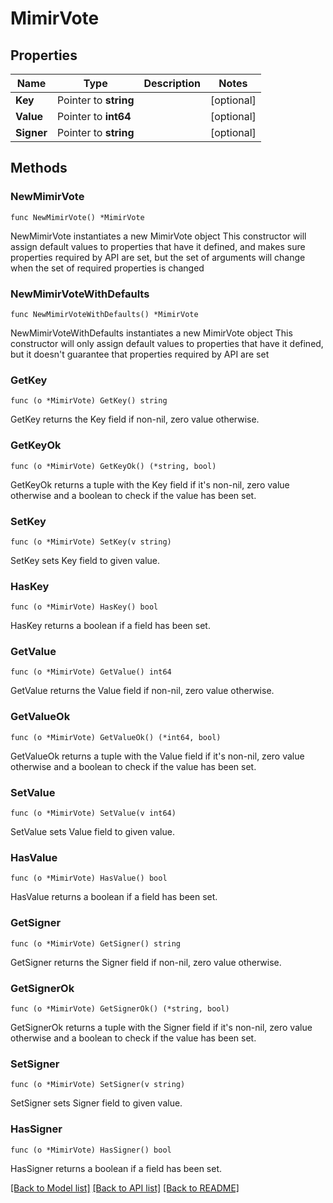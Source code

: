 # MimirVote

## Properties

Name | Type | Description | Notes
------------ | ------------- | ------------- | -------------
**Key** | Pointer to **string** |  | [optional] 
**Value** | Pointer to **int64** |  | [optional] 
**Signer** | Pointer to **string** |  | [optional] 

## Methods

### NewMimirVote

`func NewMimirVote() *MimirVote`

NewMimirVote instantiates a new MimirVote object
This constructor will assign default values to properties that have it defined,
and makes sure properties required by API are set, but the set of arguments
will change when the set of required properties is changed

### NewMimirVoteWithDefaults

`func NewMimirVoteWithDefaults() *MimirVote`

NewMimirVoteWithDefaults instantiates a new MimirVote object
This constructor will only assign default values to properties that have it defined,
but it doesn't guarantee that properties required by API are set

### GetKey

`func (o *MimirVote) GetKey() string`

GetKey returns the Key field if non-nil, zero value otherwise.

### GetKeyOk

`func (o *MimirVote) GetKeyOk() (*string, bool)`

GetKeyOk returns a tuple with the Key field if it's non-nil, zero value otherwise
and a boolean to check if the value has been set.

### SetKey

`func (o *MimirVote) SetKey(v string)`

SetKey sets Key field to given value.

### HasKey

`func (o *MimirVote) HasKey() bool`

HasKey returns a boolean if a field has been set.

### GetValue

`func (o *MimirVote) GetValue() int64`

GetValue returns the Value field if non-nil, zero value otherwise.

### GetValueOk

`func (o *MimirVote) GetValueOk() (*int64, bool)`

GetValueOk returns a tuple with the Value field if it's non-nil, zero value otherwise
and a boolean to check if the value has been set.

### SetValue

`func (o *MimirVote) SetValue(v int64)`

SetValue sets Value field to given value.

### HasValue

`func (o *MimirVote) HasValue() bool`

HasValue returns a boolean if a field has been set.

### GetSigner

`func (o *MimirVote) GetSigner() string`

GetSigner returns the Signer field if non-nil, zero value otherwise.

### GetSignerOk

`func (o *MimirVote) GetSignerOk() (*string, bool)`

GetSignerOk returns a tuple with the Signer field if it's non-nil, zero value otherwise
and a boolean to check if the value has been set.

### SetSigner

`func (o *MimirVote) SetSigner(v string)`

SetSigner sets Signer field to given value.

### HasSigner

`func (o *MimirVote) HasSigner() bool`

HasSigner returns a boolean if a field has been set.


[[Back to Model list]](../README.md#documentation-for-models) [[Back to API list]](../README.md#documentation-for-api-endpoints) [[Back to README]](../README.md)


